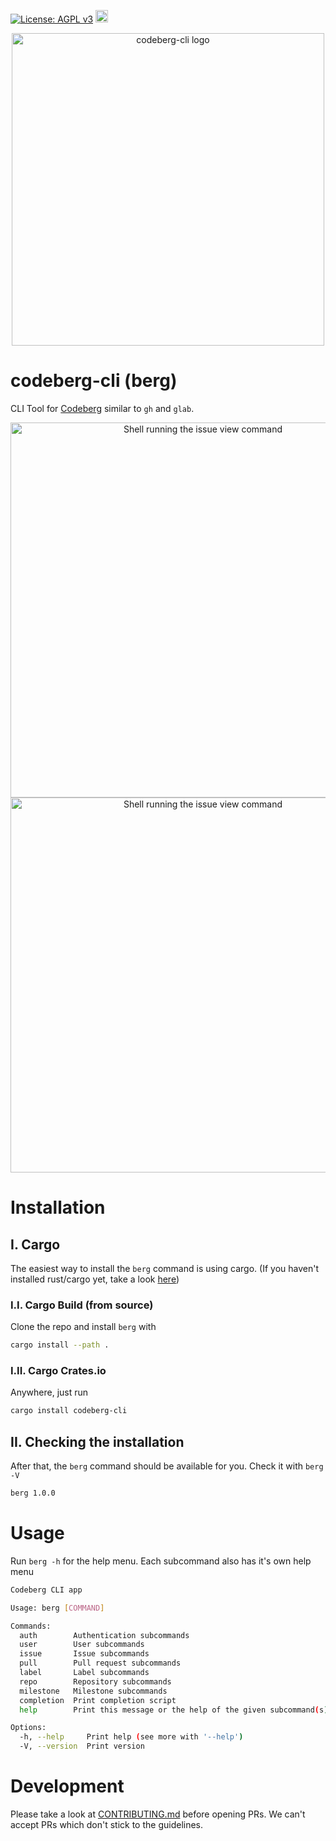 [![License: AGPL v3](https://img.shields.io/badge/License-AGPL_v3-blue.svg)](https://www.gnu.org/licenses/agpl-3.0)
[<img alt="crates.io" src="https://img.shields.io/crates/v/codeberg-cli.svg?style=for-the-badge&color=fc8d62&logo=rust" height="20">](https://crates.io/crates/codeberg-cli)

<p align="center">
  <img alt="codeberg-cli logo" src="https://codeberg.org/RobWalt/codeberg-cli/raw/branch/main/assets/logo.png" width="500">
</p>

# codeberg-cli (berg)

CLI Tool for [Codeberg](https://codeberg.org/) similar to `gh` and `glab`.

<p align="center">
  <img alt="Shell running the issue view command" width="600" src="https://codeberg.org/RobWalt/codeberg-cli/raw/branch/main/assets/userinfo.gif">
  <img alt="Shell running the issue view command" width="600" src="https://codeberg.org/RobWalt/codeberg-cli/raw/branch/main/assets/issueview.gif">
</p>

# Installation 


## I. Cargo

The easiest way to install the `berg` command is using cargo. (If you haven't installed rust/cargo yet, take a look [here](https://doc.rust-lang.org/cargo/getting-started/installation.html))

### I.I. Cargo Build (from source)

Clone the repo and install `berg` with 

```sh 
cargo install --path .
```

### I.II. Cargo Crates.io

Anywhere, just run 

```sh
cargo install codeberg-cli
```

## II. Checking the installation

After that, the `berg` command should be available for you. Check it with `berg -V`

```sh
berg 1.0.0
```

# Usage

Run `berg -h` for the help menu. Each subcommand also has it's own help menu

```sh 
Codeberg CLI app

Usage: berg [COMMAND]

Commands:
  auth        Authentication subcommands
  user        User subcommands
  issue       Issue subcommands
  pull        Pull request subcommands
  label       Label subcommands
  repo        Repository subcommands
  milestone   Milestone subcommands
  completion  Print completion script
  help        Print this message or the help of the given subcommand(s)

Options:
  -h, --help     Print help (see more with '--help')
  -V, --version  Print version

```

# Development 

Please take a look at [CONTRIBUTING.md](https://codeberg.org/RobWalt/codeberg-cli/raw/branch/main/CONTRIBUTING.md) before opening PRs. We can't accept PRs which don't stick to the guidelines.
